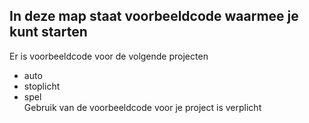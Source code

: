 ## In deze map staat voorbeeldcode waarmee je kunt starten
Er is voorbeeldcode voor de volgende projecten
* auto
* stoplicht
* spel\
Gebruik van de voorbeeldcode voor je project is verplicht

